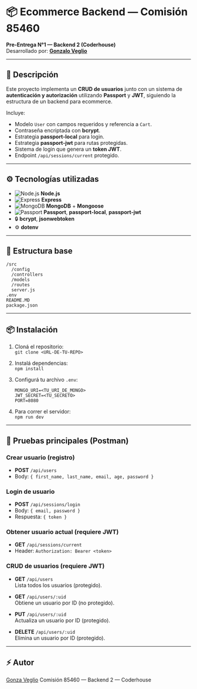 # 📦 Ecommerce Backend — Comisión 85460

**Pre-Entrega N°1 — Backend 2 (Coderhouse)**  
Desarrollado por: [**Gonzalo Veglio**](https://www.linkedin.com/in/gonzalo-nahuel-veglio/)

---

## 🚀 Descripción

Este proyecto implementa un **CRUD de usuarios** junto con un sistema de **autenticación y autorización** utilizando **Passport** y **JWT**, siguiendo la estructura de un backend para ecommerce.

Incluye:
- Modelo `User` con campos requeridos y referencia a `Cart`.
- Contraseña encriptada con **bcrypt**.
- Estrategia **passport-local** para login.
- Estrategia **passport-jwt** para rutas protegidas.
- Sistema de login que genera un **token JWT**.
- Endpoint `/api/sessions/current` protegido.

---
 
## ⚙️ Tecnologías utilizadas

- ![Node.js](https://img.shields.io/badge/-Node.js-339933?logo=node.js&logoColor=white) **Node.js**
- ![Express](https://img.shields.io/badge/-Express.js-000000?logo=express&logoColor=white) **Express**
- ![MongoDB](https://img.shields.io/badge/-MongoDB-47A248?logo=mongodb&logoColor=white) **MongoDB** + **Mongoose**
- ![Passport](https://img.shields.io/badge/-Passport.js-34E27A?logo=passport&logoColor=white) **Passport**, **passport-local**, **passport-jwt**
- 🔒 **bcrypt**, **jsonwebtoken**
- ⚙️ **dotenv**


---

## 📁 Estructura base

```
/src
  /config
  /controllers
  /models
  /routes
  server.js
.env
README.MD
package.json
```

---

## 📦 Instalación

1. Cloná el repositorio:  
   `git clone <URL-DE-TU-REPO>`

2. Instalá dependencias:  
   `npm install`

3. Configurá tu archivo `.env`:
   ```
   MONGO_URI=<TU_URI_DE_MONGO>
   JWT_SECRET=<TU_SECRETO>
   PORT=8080
   ```

4. Para correr el servidor:  
   `npm run dev`

---

## 🔑 Pruebas principales (Postman)

### Crear usuario (registro)
- **POST** `/api/users`
- Body: `{ first_name, last_name, email, age, password }`

### Login de usuario
- **POST** `/api/sessions/login`
- Body: `{ email, password }`
- Respuesta: `{ token }`

### Obtener usuario actual (requiere JWT)
- **GET** `/api/sessions/current`
- Header: `Authorization: Bearer <token>`

### CRUD de usuarios (requiere JWT)

- **GET** `/api/users`  
  Lista todos los usuarios (protegido).

- **GET** `/api/users/:uid`  
  Obtiene un usuario por ID (no protegido).

- **PUT** `/api/users/:uid`  
  Actualiza un usuario por ID (protegido).

- **DELETE** `/api/users/:uid`  
  Elimina un usuario por ID (protegido).

---

## ⚡ Autor

[Gonza Veglio](https://github.com/GonzaloNahuelVeglio)
Comisión 85460 — Backend 2 — Coderhouse
